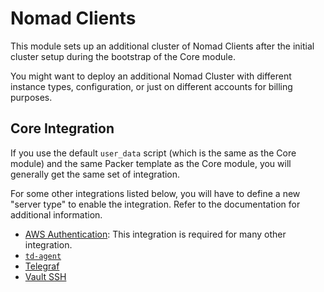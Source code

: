 # Nomad Clients

This module sets up an additional cluster of Nomad Clients after the initial cluster setup during
the bootstrap of the Core module.

You might want to deploy an additional Nomad Cluster with different instance types, configuration,
or just on different accounts for billing purposes.

## Core Integration

If you use the default `user_data` script (which is the same as the Core module) and the same Packer
template as the Core module, you will generally get the same set of integration.

For some other integrations listed below, you will have to define a new "server type" to enable
the integration. Refer to the documentation for additional information.

- [AWS Authentication](../aws-auth): This integration is required for many other integration.
- [`td-agent`](../td-agent)
- [Telegraf](../telegraf)
- [Vault SSH](../vault-ssh)

